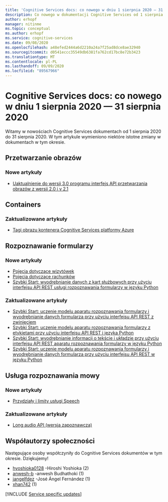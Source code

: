 ```yaml
---
title: 'Cognitive Services docs: co nowego w dniu 1 sierpnia 2020 — 31 sierpnia 2020'
description: Co nowego w dokumentacji Cognitive Services od 1 sierpnia 2020 – 31 sierpnia 2020.
author: erhopf
manager: nitinme
ms.topic: conceptual
ms.author: erhopf
ms.service: cognitive-services
ms.date: 09/08/2020
ms.openlocfilehash: a48efed2444a6d2210a24a7f25ad8dce8ae32940
ms.sourcegitcommit: d0541eccc35549db6381fa762cd17bc8e72b3423
ms.translationtype: MT
ms.contentlocale: pl-PL
ms.lasthandoff: 09/09/2020
ms.locfileid: "89567966"
---
```

# <a name="cognitive-services-docs-whats-new-for-august-1-2020---august-31-2020"></a>Cognitive Services docs: co nowego w dniu 1 sierpnia 2020 — 31 sierpnia 2020

Witamy w nowościach Cognitive Services dokumentach od 1 sierpnia 2020 do 31 sierpnia 2020. W tym artykule wymieniono niektóre istotne zmiany w dokumentach w tym okresie.

## <a name="computer-vision"></a>Przetwarzanie obrazów

### <a name="new-articles"></a>Nowe artykuły

- [Uaktualnienie do wersji 3.0 programu interfejs API przetwarzania obrazów z wersji 2.0 i v 2.1](/azure/cognitive-services/computer-vision/upgrade-api-versions)

## <a name="containers"></a>Containers

### <a name="updated-articles"></a>Zaktualizowane artykuły

- [Tagi obrazu kontenera Cognitive Services platformy Azure](/azure/cognitive-services/containers/container-image-tags)

## <a name="form-recognizer"></a>Rozpoznawanie formularzy

### <a name="new-articles"></a>Nowe artykuły

- [Pojęcia dotyczące wizytówek](/azure/cognitive-services/form-recognizer/concept-business-cards)
- [Pojęcia dotyczące rachunków](/azure/cognitive-services/form-recognizer/concept-receipts)
- [Szybki Start: wyodrębnianie danych z kart służbowych przy użyciu interfejsu API REST usługi rozpoznawania formularzy w języku Python](/azure/cognitive-services/form-recognizer/quickstarts/python-business-cards)

### <a name="updated-articles"></a>Zaktualizowane artykuły

- [Szybki Start: uczenie modelu aparatu rozpoznawania formularzy i wyodrębnianie danych formularza przy użyciu interfejsu API REST z zwinięciem](/azure/cognitive-services/form-recognizer/quickstarts/curl-train-extract)
- [Szybki Start: uczenie modelu aparatu rozpoznawania formularzy z etykietami przy użyciu interfejsu API REST i języka Python](/azure/cognitive-services/form-recognizer/quickstarts/python-labeled-data)
- [Szybki Start: wyodrębnianie informacji o tekście i układzie przy użyciu interfejsu API REST aparatu rozpoznawania formularzy w języku Python](/azure/cognitive-services/form-recognizer/quickstarts/python-layout)
- [Szybki Start: uczenie modelu aparatu rozpoznawania formularzy i wyodrębnianie danych formularza przy użyciu interfejsu API REST w języku Python](/azure/cognitive-services/form-recognizer/quickstarts/python-train-extract)

## <a name="speech-service"></a>Usługa rozpoznawania mowy

### <a name="new-articles"></a>Nowe artykuły

- [Przydziały i limity usługi Speech](/azure/cognitive-services/speech-service/speech-services-quotas-and-limits)

### <a name="updated-articles"></a>Zaktualizowane artykuły

- [Long audio API (wersja zapoznawcza)](/azure/cognitive-services/speech-service/long-audio-api)

## <a name="community-contributors"></a>Współautorzy społeczności

Następujące osoby współczyniły do Cognitive Services dokumentów w tym okresie. Dziękujemy! 

- [hyoshioka0128](https://github.com/hyoshioka0128) -Hiroshi Yoshioka (2)
- [anwesh-b](https://github.com/anwesh-b) -anwesh Budhathoki (1)
- [jangelfdez](https://github.com/jangelfdez) -José Ángel Fernández (1)
- [xhan742](https://github.com/xhan742) (1)

[!INCLUDE [Service specific updates](./includes/service-specific-updates.md)]